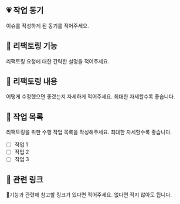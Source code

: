 ## 💗 작업 동기
이슈를 작성하게 된 동기를 적어주세요.

## 🔨 리팩토링 기능
리팩토링 요청에 대한 간략한 설명을 적어주세요.

## 📖 리팩토링 내용
어떻게 수정했으면 좋겠는지 자세하게 적어주세요. 최대한 자세할수록 좋습니다.

## 🚧 작업 목록
리팩토링을 위한 수행 작업 목록을 작성해주세요. 최대한 자세할수록 좋습니다.
- [ ] 작업 1
- [ ] 작업 2
- [ ] 작업 3

## 🔗 관련 링크
기능과 관련해 참고할 링크가 있다면 적어주세요. 없다면 적지 않아도 됩니다.